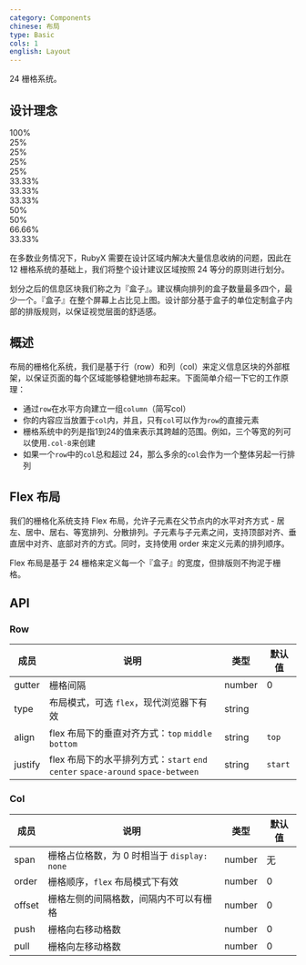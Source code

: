 ```yaml
---
category: Components
chinese: 布局
type: Basic
cols: 1
english: Layout
---
```


24 栅格系统。

## 设计理念

<div class="layout-demo">
<div class="row demo-row">
  <div class="col-24 demo-col demo-col-1">
    100%
  </div>
</div>
<div class="row demo-row">
  <div class="col-6 demo-col demo-col-2">
    25%
  </div>
  <div class="col-6 demo-col demo-col-3">
    25%
  </div>
  <div class="col-6 demo-col demo-col-2">
    25%
  </div>
  <div class="col-6 demo-col demo-col-3">
    25%
  </div>
</div>
<div class="row demo-row">
  <div class="col-8 demo-col demo-col-4">
    33.33%
  </div>
  <div class="col-8 demo-col demo-col-5">
    33.33%
  </div>
  <div class="col-8 demo-col demo-col-4">
    33.33%
  </div>
</div>
<div class="row demo-row">
  <div class="col-12 demo-col demo-col-1">
    50%
  </div>
  <div class="col-12 demo-col demo-col-3">
    50%
  </div>
</div>
<div class="row demo-row">
  <div class="col-16 demo-col demo-col-4">
    66.66%
  </div>
  <div class="col-8 demo-col demo-col-5">
    33.33%
  </div>
</div>
</div>

在多数业务情况下，RubyX 需要在设计区域内解决大量信息收纳的问题，因此在 12 栅格系统的基础上，我们将整个设计建议区域按照 24 等分的原则进行划分。

划分之后的信息区块我们称之为『盒子』。建议横向排列的盒子数量最多四个，最少一个。『盒子』在整个屏幕上占比见上图。设计部分基于盒子的单位定制盒子内部的排版规则，以保证视觉层面的舒适感。

## 概述

布局的栅格化系统，我们是基于行（row）和列（col）来定义信息区块的外部框架，以保证页面的每个区域能够稳健地排布起来。下面简单介绍一下它的工作原理：

* 通过`row`在水平方向建立一组`column`（简写col）
* 你的内容应当放置于`col`内，并且，只有`col`可以作为`row`的直接元素
* 栅格系统中的列是指1到24的值来表示其跨越的范围。例如，三个等宽的列可以使用`.col-8`来创建
* 如果一个`row`中的`col`总和超过 24，那么多余的`col`会作为一个整体另起一行排列

## Flex 布局

我们的栅格化系统支持 Flex 布局，允许子元素在父节点内的水平对齐方式 - 居左、居中、居右、等宽排列、分散排列。子元素与子元素之间，支持顶部对齐、垂直居中对齐、底部对齐的方式。同时，支持使用 order 来定义元素的排列顺序。

Flex 布局是基于 24 栅格来定义每一个『盒子』的宽度，但排版则不拘泥于栅格。

## API

### Row

| 成员        | 说明             | 类型               | 默认值       |
|------------|-----------------|--------------------|-------------|
| gutter     | 栅格间隔   | number | 0        |
| type     | 布局模式，可选 `flex`，现代浏览器下有效 | string |         |
| align     | flex 布局下的垂直对齐方式：`top` `middle` `bottom`  | string | `top`      |
| justify   | flex 布局下的水平排列方式：`start` `end` `center` `space-around` `space-between`   | string | `start`        |

### Col

| 成员        | 说明             | 类型               | 默认值       |
|------------|-----------------|--------------------|-------------|
| span     | 栅格占位格数，为 0 时相当于 `display: none`   | number | 无        |
| order     | 栅格顺序，`flex` 布局模式下有效   | number | 0        |
| offset     | 栅格左侧的间隔格数，间隔内不可以有栅格  | number | 0        |
| push     | 栅格向右移动格数   | number | 0        |
| pull     | 栅格向左移动格数   | number | 0        |
